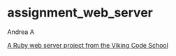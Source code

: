 # assignment_web_server
Andrea A

[A Ruby web server project from the Viking Code School](http://www.vikingcodeschool.com)
